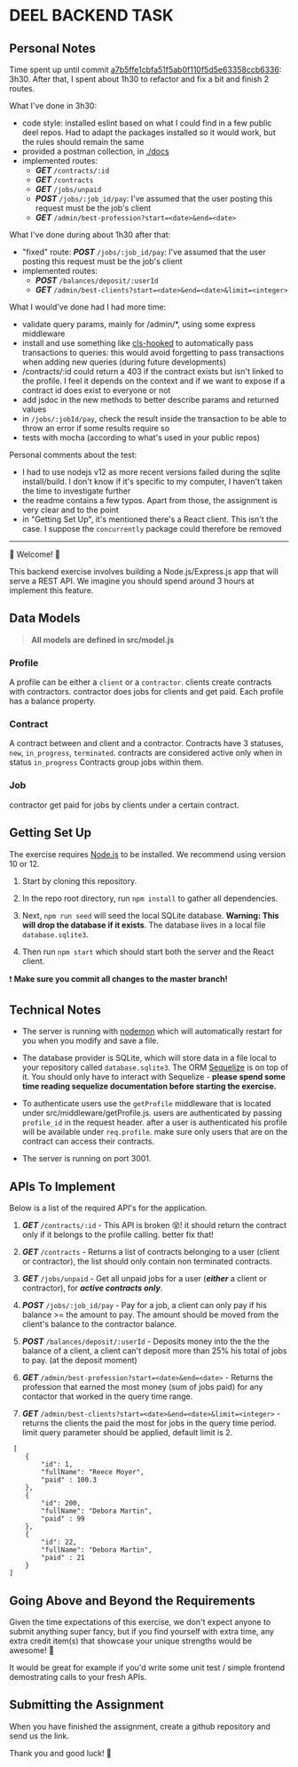 # DEEL BACKEND TASK

## Personal Notes

Time spent up until commit [a7b5ffe1cbfa51f5ab0f110f5d5e63358ccb6336](https://github.com/Chonne/Deel-BE-Template/tree/a7b5ffe1cbfa51f5ab0f110f5d5e63358ccb6336): 3h30. After that, I spent about 1h30 to refactor and fix a bit and finish 2 routes.

What I've done in 3h30:

- code style: installed eslint based on what I could find in a few public deel repos. Had to adapt the packages installed so it would work, but the rules should remain the same
- provided a postman collection, in [./docs]()
- implemented routes:
  - ***GET*** `/contracts/:id`
  - ***GET*** `/contracts`
  - ***GET*** `/jobs/unpaid`
  - ***POST*** `/jobs/:job_id/pay`: I've assumed that the user posting this request must be the job's client
  - ***GET*** `/admin/best-profession?start=<date>&end=<date>`

What I've done during about 1h30 after that:

- "fixed" route: ***POST*** `/jobs/:job_id/pay`: I've assumed that the user posting this request must be the job's client
- implemented routes:
  - ***POST*** `/balances/deposit/:userId`
  - ***GET*** `/admin/best-clients?start=<date>&end=<date>&limit=<integer>`

What I would've done had I had more time:

- validate query params, mainly for /admin/*, using some express middleware
- install and use something like [cls-hooked](https://github.com/Jeff-Lewis/cls-hooked) to automatically pass transactions to queries: this would avoid forgetting to pass transactions when adding new queries (during future developments)
- /contracts/:id could return a 403 if the contract exists but isn't linked to the profile. I feel it depends on the context and if we want to expose if a contract id does exist to everyone or not
- add jsdoc in the new methods to better describe params and returned values
- in `/jobs/:jobId/pay`, check the result inside the transaction to be able to throw an error if some results require so
- tests with mocha (according to what's used in your public repos)

Personal comments about the test:

- I had to use nodejs v12 as more recent versions failed during the sqlite install/build. I don't know if it's specific to my computer, I haven't taken the time to investigate further
- the readme contains a few typos. Apart from those, the assignment is very clear and to the point
- in "Getting Set Up", it's mentioned there's a React client. This isn't the case. I suppose the `concurrently` package could therefore be removed

---
  

💫 Welcome! 🎉


This backend exercise involves building a Node.js/Express.js app that will serve a REST API. We imagine you should spend around 3 hours at implement this feature.

## Data Models

> **All models are defined in src/model.js**

### Profile
A profile can be either a `client` or a `contractor`. 
clients create contracts with contractors. contractor does jobs for clients and get paid.
Each profile has a balance property.

### Contract
A contract between and client and a contractor.
Contracts have 3 statuses, `new`, `in_progress`, `terminated`. contracts are considered active only when in status `in_progress`
Contracts group jobs within them.

### Job
contractor get paid for jobs by clients under a certain contract.

## Getting Set Up

  
The exercise requires [Node.js](https://nodejs.org/en/) to be installed. We recommend using version 10 or 12.

  

1. Start by cloning this repository.

  

1. In the repo root directory, run `npm install` to gather all dependencies.

  

1. Next, `npm run seed` will seed the local SQLite database. **Warning: This will drop the database if it exists**. The database lives in a local file `database.sqlite3`.

  

1. Then run `npm start` which should start both the server and the React client.

  

❗️ **Make sure you commit all changes to the master branch!**

  
  

## Technical Notes

  

- The server is running with [nodemon](https://nodemon.io/) which will automatically restart for you when you modify and save a file.

- The database provider is SQLite, which will store data in a file local to your repository called `database.sqlite3`. The ORM [Sequelize](http://docs.sequelizejs.com/) is on top of it. You should only have to interact with Sequelize - **please spend some time reading sequelize documentation before starting the exercise.**

- To authenticate users use the `getProfile` middleware that is located under src/middleware/getProfile.js. users are authenticated by passing `profile_id` in the request header. after a user is authenticated his profile will be available under `req.profile`. make sure only users that are on the contract can access their contracts.
- The server is running on port 3001.

  

## APIs To Implement 

  

Below is a list of the required API's for the application.

  


1. ***GET*** `/contracts/:id` - This API is broken 😵! it should return the contract only if it belongs to the profile calling. better fix that!

1. ***GET*** `/contracts` - Returns a list of contracts belonging to a user (client or contractor), the list should only contain non terminated contracts.

1. ***GET*** `/jobs/unpaid` -  Get all unpaid jobs for a user (***either*** a client or contractor), for ***active contracts only***.

1. ***POST*** `/jobs/:job_id/pay` - Pay for a job, a client can only pay if his balance >= the amount to pay. The amount should be moved from the client's balance to the contractor balance.

1. ***POST*** `/balances/deposit/:userId` - Deposits money into the the the balance of a client, a client can't deposit more than 25% his total of jobs to pay. (at the deposit moment)

1. ***GET*** `/admin/best-profession?start=<date>&end=<date>` - Returns the profession that earned the most money (sum of jobs paid) for any contactor that worked in the query time range.

1. ***GET*** `/admin/best-clients?start=<date>&end=<date>&limit=<integer>` - returns the clients the paid the most for jobs in the query time period. limit query parameter should be applied, default limit is 2.
```
 [
    {
        "id": 1,
        "fullName": "Reece Moyer",
        "paid" : 100.3
    },
    {
        "id": 200,
        "fullName": "Debora Martin",
        "paid" : 99
    },
    {
        "id": 22,
        "fullName": "Debora Martin",
        "paid" : 21
    }
]
```

  

## Going Above and Beyond the Requirements

Given the time expectations of this exercise, we don't expect anyone to submit anything super fancy, but if you find yourself with extra time, any extra credit item(s) that showcase your unique strengths would be awesome! 🙌

It would be great for example if you'd write some unit test / simple frontend demostrating calls to your fresh APIs.

  

## Submitting the Assignment

When you have finished the assignment, create a github repository and send us the link.

  

Thank you and good luck! 🙏
